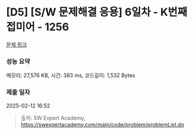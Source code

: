 # [D5] [S/W 문제해결 응용] 6일차 - K번째 접미어 - 1256 

[문제 링크](https://swexpertacademy.com/main/code/problem/problemDetail.do?contestProbId=AV18GHd6IskCFAZN) 

### 성능 요약

메모리: 27,576 KB, 시간: 383 ms, 코드길이: 1,532 Bytes

### 제출 일자

2025-02-12 16:52



> 출처: SW Expert Academy, https://swexpertacademy.com/main/code/problem/problemList.do